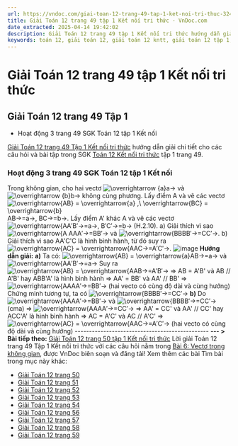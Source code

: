 ```yaml
---
url: https://vndoc.com/giai-toan-12-trang-49-tap-1-ket-noi-tri-thuc-324543
title: Giải Toán 12 trang 49 tập 1 Kết nối tri thức - VnDoc.com
date_extracted: 2025-04-14 19:42:02
description: Giải Toán 12 trang 49 tập 1 Kết nối tri thức hướng dẫn giải chi tiết các câu hỏi và bài tập trong SGK Toán 12 Kết nối tri thức tập 1.
keywords: toán 12, giải toán 12, giải toán 12 kntt, giải toán 12 tập 1, giải toán 12 kết nối tri thức, toán 12 kết nối tri thức tập 1, toán 12 kết nối tri thức, Toán 12 KNTT Bài 6, giải Toán 12 Kết nối tri thức Bài 6, Toán 12 Kết nối tri thức bài 6 Vectơ trong không gian, Vectơ trong không gian, Toán 12 Kết nối tri thức bài 6, giải toán 12 trang 46, giải toán 12 trang 47, giải toán 12 trang 48, giải toán 12 trang 50, giải toán 12 trang 52 53 54, giải toán 12 trang 56 57 58, giải toán 12 trang 59, toán 12 trang 49
---
```


# Giải Toán 12 trang 49 tập 1 Kết nối tri thức
## **Giải Toán 12 trang 49 Tập 1**
  * Hoạt động 3 trang 49 SGK Toán 12 tập 1 Kết nối

[Giải Toán 12 trang 49 Tập 1 Kết nối tri thức](<https://vndoc.com/giai-toan-12-trang-49-tap-1-ket-noi-tri-thuc-324543>) hướng dẫn giải chi tiết cho các câu hỏi và bài tập trong SGK [Toán 12 Kết nối tri thức](<https://vndoc.com/toan-12-ket-noi-tri-thuc>) tập 1 trang 49.
### Hoạt động 3 trang 49 SGK Toán 12 tập 1 Kết nối
Trong không gian, cho hai vectơ ![\\overrightarrow {a}](https://i.vdoc.vn/data/image/blank.png)a→ và ![\\overrightarrow {b}](https://i.vdoc.vn/data/image/blank.png)b→ không cùng phương. Lấy điểm A và vẽ các vectơ ![\\overrightarrow{AB} = \\overrightarrow{a} ,\\ \\overrightarrow{BC} = \\overrightarrow{b}](https://i.vdoc.vn/data/image/blank.png)AB→=a→, BC→=b→. Lấy điểm A' khác A và vẽ các vectơ ![\\overrightarrow{A](https://i.vdoc.vn/data/image/blank.png)A′B′→=a→, B′C′→=b→ \(H.2.10\).
a\) Giải thích vì sao ![\\overrightarrow{A A](https://i.vdoc.vn/data/image/blank.png)AA′→=BB′→ và ![\\overrightarrow{BB](https://i.vdoc.vn/data/image/blank.png)BB′→=CC′→.
b\) Giải thích vì sao AA'C'C là hình bình hành, từ đó suy ra ![\\overrightarrow{AC} = \\overrightarrow{A](https://i.vdoc.vn/data/image/blank.png)AC→=A′C′→.
![image](https://i.vdoc.vn/data/image/2024/07/17/638568323615111407.png)
**Hướng dẫn giải:**
**a\)** Ta có: ![\\overrightarrow{AB} = \\overrightarrow{a}](https://i.vdoc.vn/data/image/blank.png)AB→=a→ và ![\\overrightarrow{A](https://i.vdoc.vn/data/image/blank.png)A′B′→=a→
Suy ra ![\\overrightarrow{AB} = \\overrightarrow{A](https://i.vdoc.vn/data/image/blank.png)AB→=A′B′→
⇒ AB = A'B' và AB // A'B' hay ABB'A' là hình bình hành
⇒ AA' = BB' và AA' // BB'
⇒ ![\\overrightarrow{AA](https://i.vdoc.vn/data/image/blank.png)AA′→=BB′→ \(hai vecto có cùng độ dài và cùng hướng\)
Chứng minh tương tự, ta có ![\\overrightarrow{BB](https://i.vdoc.vn/data/image/blank.png)BB′→=CC′→
**b\)** Do ![\\overrightarrow{AA](https://i.vdoc.vn/data/image/blank.png)AA′→=BB′→ và ![\\overrightarrow{BB](https://i.vdoc.vn/data/image/blank.png)BB′→=CC′→ \(cma\)
⇒ ![\\overrightarrow{AA](https://i.vdoc.vn/data/image/blank.png)AA′→=CC′→
⇒ AA' = CC' và AA' // CC' hay ACC'A' là hình bình hành
⇒ AC = A'C' và AC // A'C' 
⇒ ![\\overrightarrow{AC} = \\overrightarrow{A](https://i.vdoc.vn/data/image/blank.png)AC→=A′C′→ \(hai vecto có cùng độ dài và cùng hướng\)
\-----------------------------------------------
**\--- > Bài tiếp theo:** [Giải Toán 12 trang 50 tập 1 Kết nối tri thức](<https://vndoc.com/giai-toan-12-trang-50-tap-1-ket-noi-tri-thuc-324549>)
Lời giải Toán 12 trang 49 Tập 1 Kết nối tri thức với các câu hỏi nằm trong [Bài 6: Vectơ trong không gian](<https://vndoc.com/toan-12-ket-noi-tri-thuc-bai-6-vecto-trong-khong-gian-320303>), được VnDoc biên soạn và đăng tải\!
Xem thêm các bài Tìm bài trong mục này khác:
  * [Giải Toán 12 trang 50](</giai-toan-12-trang-50-tap-1-ket-noi-tri-thuc-324549>)
  * [Giải Toán 12 trang 51](</giai-toan-12-trang-51-tap-1-ket-noi-tri-thuc-324550>)
  * [Giải Toán 12 trang 52](</giai-toan-12-trang-52-tap-1-ket-noi-tri-thuc-324583>)
  * [Giải Toán 12 trang 53](</giai-toan-12-trang-53-tap-1-ket-noi-tri-thuc-324587>)
  * [Giải Toán 12 trang 54](</giai-toan-12-trang-54-tap-1-ket-noi-tri-thuc-324601>)
  * [Giải Toán 12 trang 56](</giai-toan-12-trang-56-tap-1-ket-noi-tri-thuc-324609>)
  * [Giải Toán 12 trang 57](</giai-toan-12-trang-57-tap-1-ket-noi-tri-thuc-324624>)
  * [Giải Toán 12 trang 58](</giai-toan-12-trang-58-tap-1-ket-noi-tri-thuc-324628>)
  * [Giải Toán 12 trang 59](</giai-toan-12-trang-59-tap-1-ket-noi-tri-thuc-324718>)

